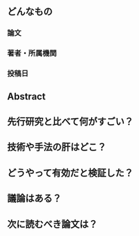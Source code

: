 ## どんなもの
### 論文

### 著者・所属機関

### 投稿日

## Abstract

## 先行研究と比べて何がすごい？

## 技術や手法の肝はどこ？

## どうやって有効だと検証した？

## 議論はある？

## 次に読むべき論文は？
